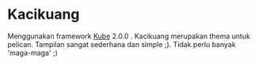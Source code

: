 Kacikuang
====================

Menggunakan framework [Kube](http://imperavi.com/kube/) 2.0.0 . Kacikuang merupakan thema untuk pelican. Tampilan sangat sederhana dan simple ;). Tidak perlu banyak 'maga-maga' ;)